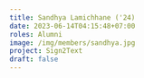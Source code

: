 ```yaml
---
title: Sandhya Lamichhane ('24)
date: 2023-06-14T04:15:48+07:00
roles: Alumni
image: /img/members/sandhya.jpg
project: Sign2Text
draft: false
---
```


